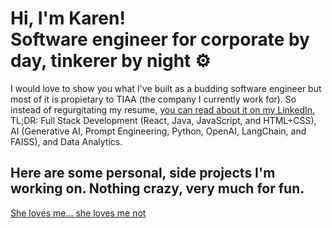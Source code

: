 <h1>Hi, I'm Karen! <br/>Software engineer for corporate by day, tinkerer by night ⚙️</h1>
<p>I would love to show you what I've built as a budding software engineer but most of it is propietary to TIAA (the company I currently work for). So instead of regurgitating my resume, <a href="https://www.linkedin.com/in/karen-a-wu/">you can read about it on my LinkedIn.</a> TL;DR: Full Stack Development (React, Java, JavaScript, and HTML+CSS), AI (Generative AI, Prompt Engineering, Python, OpenAI, LangChain, and FAISS), and Data Analytics.</p>
<h2>Here are some personal, side projects I'm working on. Nothing crazy, very much for fun.</h2>
<a href="https://github.com/karen-a-wu/#">She loves me... she loves me not</a> 

